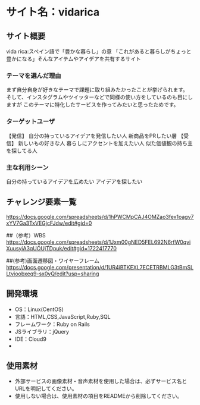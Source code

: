 # サイト名：vidarica

## サイト概要
vida rica:スペイン語で「豊かな暮らし」の意
「これがあると暮らしがちょっと豊かになる」そんなアイテムやアイデアを共有するサイト

### テーマを選んだ理由
まず自分自身が好きなテーマで課題に取り組みたかったことが挙げられます。
そして、インスタグラムやツイッターなどで同様の使い方をしているのも目にしますが
このテーマに特化したサービスを作ってみたいと思ったためです。

### ターゲットユーザ
【発信】
自分の持っているアイデアを発信したい人
新商品をPRしたい層
【受信】
新しいもの好きな人
暮らしにアクセントを加えたい人
似た価値観の持ち主を探してる人

### 主な利用シーン
自分の持っているアイデアを広めたい
アイデアを探したい

## チャレンジ要素一覧
https://docs.google.com/spreadsheets/d/1hPWCMpCAJ4OMZao3fex1oagv7xYV7Ga3TxVEGjcFJdw/edit#gid=0

##（参考）WBS
https://docs.google.com/spreadsheets/d/1Jxm00gNED5FEL692N6rfW0qviXuusyiA3qUOUjTDpuk/edit#gid=1722417770

##(参考)画面遷移図・ワイヤーフレーム
https://docs.google.com/presentation/d/1UR4iBTKEXL7ECETRBMLG3tBmSLLtvioobxeq9-sx0yQ/edit?usp=sharing

## 開発環境
- OS：Linux(CentOS)
- 言語：HTML,CSS,JavaScript,Ruby,SQL
- フレームワーク：Ruby on Rails
- JSライブラリ：jQuery
- IDE：Cloud9
- 

## 使用素材
- 外部サービスの画像素材・音声素材を使用した場合は、必ずサービス名とURLを明記してください。
- 使用しない場合は、使用素材の項目をREADMEから削除してください。
